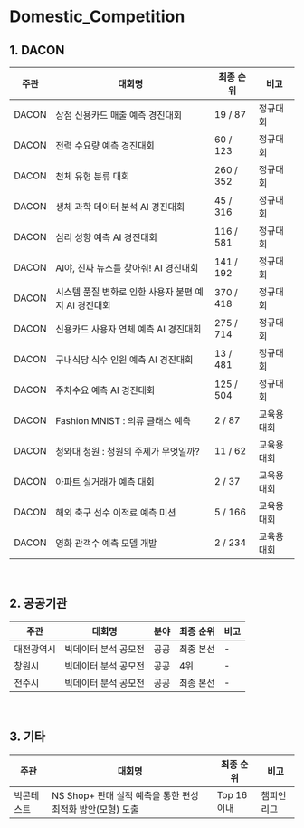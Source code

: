 # Domestic_Competition

## 1. DACON
|주관|대회명|최종 순위|비고|
|-|-|-|-|
|DACON|상점 신용카드 매출 예측 경진대회|19 / 87|정규대회|
|DACON|전력 수요량 예측 경진대회|60 / 123|정규대회|
|DACON|천체 유형 분류 대회|260 / 352|정규대회|
|DACON|생체 과학 데이터 분석 AI 경진대회|45 / 316|정규대회|
|DACON|심리 성향 예측 AI 경진대회|116 / 581|정규대회|
|DACON|AI야, 진짜 뉴스를 찾아줘! AI 경진대회|141 / 192|정규대회|
|DACON|시스템 품질 변화로 인한 사용자 불편 예지 AI 경진대회|370 / 418|정규대회|
|DACON|신용카드 사용자 연체 예측 AI 경진대회|275 / 714|정규대회|
|DACON|구내식당 식수 인원 예측 AI 경진대회|13 / 481|정규대회|
|DACON|주차수요 예측 AI 경진대회|125 / 504|정규대회|
|DACON|Fashion MNIST : 의류 클래스 예측|2 / 87|교육용대회|
|DACON|청와대 청원 : 청원의 주제가 무엇일까?|11 / 62|교육용대회|
|DACON|아파트 실거래가 예측 대회|2 / 37|교육용대회|
|DACON|해외 축구 선수 이적료 예측 미션|5 / 166|교육용대회|
|DACON|영화 관객수 예측 모델 개발|2 / 234|교육용대회|

<br>

## 2. 공공기관
|주관|대회명|분야|최종 순위|비고|
|---|---|---|---|---|
|대전광역시|빅데이터 분석 공모전|공공|최종 본선|-|
|창원시|빅데이터 분석 공모전|공공|4위|-|
|전주시|빅데이터 분석 공모전|공공|최종 본선|-|

<br>

## 3. 기타
|주관|대회명|최종 순위|비고|
|--|--|--|--|
|빅콘테스트|NS Shop+ 판매 실적 예측을 통한 편성 최적화 방안(모형) 도출|Top 16이내|챔피언리그|
